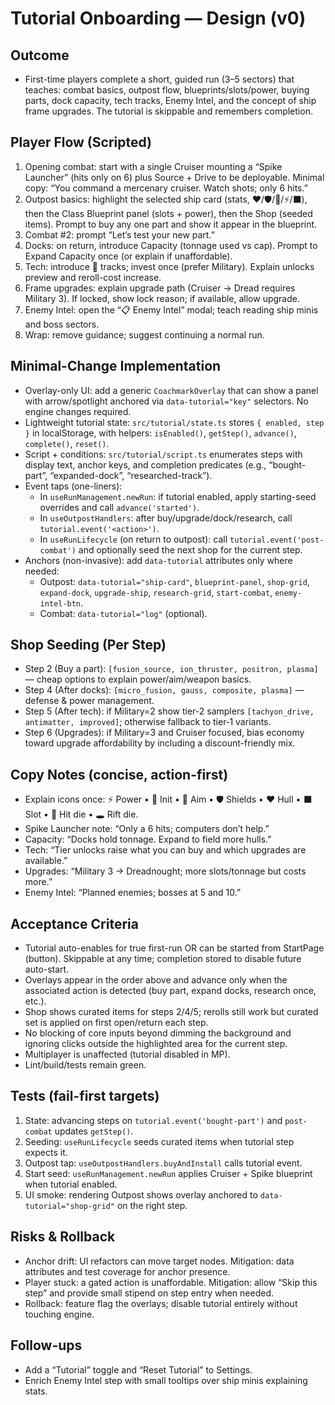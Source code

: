 # Tutorial Onboarding — Design (v0)

## Outcome
- First-time players complete a short, guided run (3–5 sectors) that teaches: combat basics, outpost flow, blueprints/slots/power, buying parts, dock capacity, tech tracks, Enemy Intel, and the concept of ship frame upgrades. The tutorial is skippable and remembers completion.

## Player Flow (Scripted)
1) Opening combat: start with a single Cruiser mounting a “Spike Launcher” (hits only on 6) plus Source + Drive to be deployable. Minimal copy: “You command a mercenary cruiser. Watch shots; only 6 hits.”
2) Outpost basics: highlight the selected ship card (stats, ❤️/🛡️/🎯/⚡/⬛), then the Class Blueprint panel (slots + power), then the Shop (seeded items). Prompt to buy any one part and show it appear in the blueprint.
3) Combat #2: prompt “Let’s test your new part.”
4) Docks: on return, introduce Capacity (tonnage used vs cap). Prompt to Expand Capacity once (or explain if unaffordable).
5) Tech: introduce 🔬 tracks; invest once (prefer Military). Explain unlocks preview and reroll-cost increase.
6) Frame upgrades: explain upgrade path (Cruiser → Dread requires Military 3). If locked, show lock reason; if available, allow upgrade.
7) Enemy Intel: open the “📋 Enemy Intel” modal; teach reading ship minis and boss sectors.
8) Wrap: remove guidance; suggest continuing a normal run.

## Minimal-Change Implementation
- Overlay-only UI: add a generic `CoachmarkOverlay` that can show a panel with arrow/spotlight anchored via `data-tutorial="key"` selectors. No engine changes required.
- Lightweight tutorial state: `src/tutorial/state.ts` stores `{ enabled, step }` in localStorage, with helpers: `isEnabled()`, `getStep()`, `advance()`, `complete()`, `reset()`.
- Script + conditions: `src/tutorial/script.ts` enumerates steps with display text, anchor keys, and completion predicates (e.g., “bought-part”, “expanded-dock”, “researched-track”).
- Event taps (one-liners):
  - In `useRunManagement.newRun`: if tutorial enabled, apply starting-seed overrides and call `advance('started')`.
  - In `useOutpostHandlers`: after buy/upgrade/dock/research, call `tutorial.event('<action>')`.
  - In `useRunLifecycle` (on return to outpost): call `tutorial.event('post-combat')` and optionally seed the next shop for the current step.
- Anchors (non-invasive): add `data-tutorial` attributes only where needed:
  - Outpost: `data-tutorial="ship-card"`, `blueprint-panel`, `shop-grid`, `expand-dock`, `upgrade-ship`, `research-grid`, `start-combat`, `enemy-intel-btn`.
  - Combat: `data-tutorial="log"` (optional).

## Shop Seeding (Per Step)
- Step 2 (Buy a part): `[fusion_source, ion_thruster, positron, plasma]` — cheap options to explain power/aim/weapon basics.
- Step 4 (After docks): `[micro_fusion, gauss, composite, plasma]` — defense & power management.
- Step 5 (After tech): if Military=2 show tier-2 samplers `[tachyon_drive, antimatter, improved]`; otherwise fallback to tier‑1 variants.
- Step 6 (Upgrades): if Military=3 and Cruiser focused, bias economy toward upgrade affordability by including a discount-friendly mix.

## Copy Notes (concise, action-first)
- Explain icons once: ⚡ Power • 🚀 Init • 🎯 Aim • 🛡️ Shields • ❤️ Hull • ⬛ Slot • 🎲 Hit die • 🕳️ Rift die.
- Spike Launcher note: “Only a 6 hits; computers don’t help.”
- Capacity: “Docks hold tonnage. Expand to field more hulls.”
- Tech: “Tier unlocks raise what you can buy and which upgrades are available.”
- Upgrades: “Military 3 → Dreadnought; more slots/tonnage but costs more.”
- Enemy Intel: “Planned enemies; bosses at 5 and 10.”

## Acceptance Criteria
- Tutorial auto-enables for true first-run OR can be started from StartPage (button). Skippable at any time; completion stored to disable future auto-start.
- Overlays appear in the order above and advance only when the associated action is detected (buy part, expand docks, research once, etc.).
- Shop shows curated items for steps 2/4/5; rerolls still work but curated set is applied on first open/return each step.
- No blocking of core inputs beyond dimming the background and ignoring clicks outside the highlighted area for the current step.
- Multiplayer is unaffected (tutorial disabled in MP).
- Lint/build/tests remain green.

## Tests (fail-first targets)
1) State: advancing steps on `tutorial.event('bought-part')` and `post-combat` updates `getStep()`.
2) Seeding: `useRunLifecycle` seeds curated items when tutorial step expects it.
3) Outpost tap: `useOutpostHandlers.buyAndInstall` calls tutorial event.
4) Start seed: `useRunManagement.newRun` applies Cruiser + Spike blueprint when tutorial enabled.
5) UI smoke: rendering Outpost shows overlay anchored to `data-tutorial="shop-grid"` on the right step.

## Risks & Rollback
- Anchor drift: UI refactors can move target nodes. Mitigation: data attributes and test coverage for anchor presence.
- Player stuck: a gated action is unaffordable. Mitigation: allow “Skip this step” and provide small stipend on step entry when needed.
- Rollback: feature flag the overlays; disable tutorial entirely without touching engine.

## Follow-ups
- Add a “Tutorial” toggle and “Reset Tutorial” to Settings.
- Enrich Enemy Intel step with small tooltips over ship minis explaining stats.

